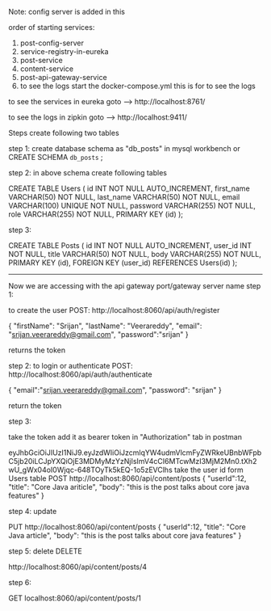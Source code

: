Note: config server is added in this

order of starting services:
1. post-config-server
2. service-registry-in-eureka
3. post-service
4. content-service
5. post-api-gateway-service
6. to see the logs start the docker-compose.yml this is for to see the logs

to see the services in eureka goto --> http://localhost:8761/

to see the logs in zipkin goto --> http://localhost:9411/

Steps create following two tables

step 1: create database schema as "db_posts" in mysql workbench or
CREATE SCHEMA `db_posts` ;

step 2: in above schema create following tables

CREATE TABLE Users (
id INT NOT NULL AUTO_INCREMENT,
first_name VARCHAR(50) NOT NULL,
last_name VARCHAR(50) NOT NULL,
email VARCHAR(100) UNIQUE NOT NULL,
password VARCHAR(255) NOT NULL,
role VARCHAR(255) NOT NULL,
PRIMARY KEY (id)
);

step 3:

CREATE TABLE Posts (
id INT NOT NULL AUTO_INCREMENT,
user_id INT NOT NULL,
title VARCHAR(50) NOT NULL,
body VARCHAR(255) NOT NULL,
PRIMARY KEY (id),
FOREIGN KEY (user_id) REFERENCES Users(id)
);

-------------------------------
Now we are accessing with the api gateway port/gateway server name
step 1:

to create the user
POST:
http://localhost:8060/api/auth/register

{
"firstName": "Srijan",
"lastName": "Veerareddy",
"email": "srijan.veerareddy@gmail.com",
"password":"srijan"
}

returns the token


step 2: to login or authenticate
POST:
http://localhost:8060/api/auth/authenticate

{
"email":"srijan.veerareddy@gmail.com",
"password": "srijan"
}

return the token

step 3:

take the token add it as bearer token in "Authorization" tab in
postman

eyJhbGciOiJIUzI1NiJ9.eyJzdWIiOiJzcmlqYW4udmVlcmFyZWRkeUBnbWFpbC5jb20iLCJpYXQiOjE3MDMyMzYzNjIsImV4cCI6MTcwMzI3MjM2Mn0.tXh2wU_gWx04oI0Wjqc-648TOyTk5kEQ-1o5zEVClhs
take the user id form Users table
POST
http://localhost:8060/api/content/posts
{
"userId":12,
"title": "Core Java ariticle",
"body": "this is the post talks about core java features"
}

step 4: update

PUT
http://localhost:8060/api/content/posts
{
"userId":12,
"title": "Core Java article",
"body": "this is the post talks about core java features"
}

step 5: delete
DELETE

http://localhost:8060/api/content/posts/4

step 6: 

GET
localhost:8060/api/content/posts/1

